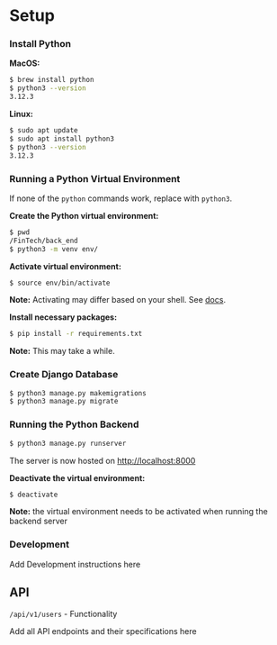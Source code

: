 # Setup
### Install Python
**MacOS:**
```bash
$ brew install python
$ python3 --version
3.12.3
```
**Linux:**
```bash
$ sudo apt update
$ sudo apt install python3
$ python3 --version
3.12.3
```


### Running a Python Virtual Environment
If none of the `python` commands work, replace with `python3`.

**Create the Python virtual environment:**
```bash
$ pwd
/FinTech/back_end
$ python3 -m venv env/
```

**Activate virtual environment:**
```bash
$ source env/bin/activate
```
**Note:** Activating may differ based on your shell. See
[docs](https://docs.python.org/3/library/venv.html#how-venvs-work).


**Install necessary packages:**
```bash
$ pip install -r requirements.txt
```
**Note:** This may take a while.

### Create Django Database
```bash
$ python3 manage.py makemigrations
$ python3 manage.py migrate
```

### Running the Python Backend
```bash
$ python3 manage.py runserver
```
The server is now hosted on [http://localhost:8000](http://localhost:8000)

**Deactivate the virtual environment:**
```bash
$ deactivate
```
**Note:** the virtual environment needs to be activated when running the backend server

### Development
Add Development instructions here

## API
`/api/v1/users` - Functionality

Add all API endpoints and their specifications here